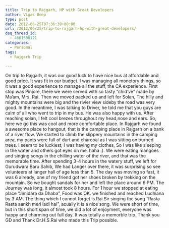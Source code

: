 ```yaml
---
title: Trip to Rajgarh, HP with Great Developers
author: Vigas Deep
type: post
date: 2012-06-25T07:36:39+00:00
url: /2012/06/25/trip-to-rajgarh-hp-with-great-developers/
dsq_thread_id:
  - 4661508121
categories:
  - Personal
tags:
  - Rajgarh Trip

---
```

On trip to Rajgarh, it was our good luck to have nice bus at affordable and good price. It was fit in our budget. I was managing all monetory things, so it was a good experience to manage all the stuff, the CA experience. First stop was Pinjore, there we were served with so tasty &#8220;chid&#8217;ve&#8221; made by Ma&#8217;am, Mrs. Rai. Then we moved packed up and left for Solan, The hilly and mighty mountains were big and the rivier view sideby the road was very good. In the meantime, I was talking to Driver, he told me that you guys are calm of all who went to trip in my bus. He was also happy with us. After reaching solan, I felt cool brezes throughout my head,nose and ears. So, here we go this was cool and more comfortable place. In Rajgarh we found a awesome place to hangout, that is the camping place in Rajgarh on a bank of a river flow. We started to climb the slippery mountains in the camping area, my pants were full of durt and charcoal as I was sitting on burned trees. I seem to be luckiest, I was having my clothes, So I was like sleeping in the water and others got eyes on me, haha :). We were eating mangoes and singing songs in the chilling water of the river, and that was the memorable time. After spending 3-4 hours in the watery stuff, we left for Gurudwara Baru Sahib, We had Langer over there, it was surprising so see volunteers at langer hall of age less than 5. The day was moving so fast, it was 6 already, one of my friend got her shoes broken by trekking on the mountain. So we bought sandals for her and left the place around 6 PM. The Journey was long, it almost took 8 hours. For 1 hour we stopped at eating place &#8220;Jimidara da Dhaba&#8221;, Food was OK. we finished and reached Ludhiana by 3 AM. The thing which I cannot forget is Rai Sir singing the song &#8220;Rasta Rasta aankh meri ladi hai&#8221;, acually it is a nice song. We were short of time, but in this short span of time, we did a lot of enjoyment, everyone was happy and charming out full day. It was totally a memorble trip. Thank you GD and Thank Dr.H.S.Rai who made this Trip possible.